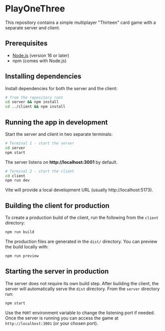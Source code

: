 # PlayOneThree

This repository contains a simple multiplayer "Thirteen" card game with a separate server and client.

## Prerequisites
- [Node.js](https://nodejs.org/) (version 16 or later)
- npm (comes with Node.js)

## Installing dependencies
Install dependencies for both the server and the client:

```bash
# from the repository root
cd server && npm install
cd ../client && npm install
```

## Running the app in development
Start the server and client in two separate terminals:

```bash
# Terminal 1 - start the server
cd server
npm start
```
The server listens on **http://localhost:3001** by default.

```bash
# Terminal 2 - start the client
cd client
npm run dev
```
Vite will provide a local development URL (usually http://localhost:5173).

## Building the client for production
To create a production build of the client, run the following from the
`client` directory:

```bash
npm run build
```
The production files are generated in the `dist/` directory. You can preview the build locally with:

```bash
npm run preview
```

## Starting the server in production
The server does not require its own build step. After building the client, the
server will automatically serve the `dist` directory. From the `server`
directory run:

```bash
npm start
```
Use the `PORT` environment variable to change the listening port if needed.
Once the server is running you can access the game at
`http://localhost:3001` (or your chosen port).

